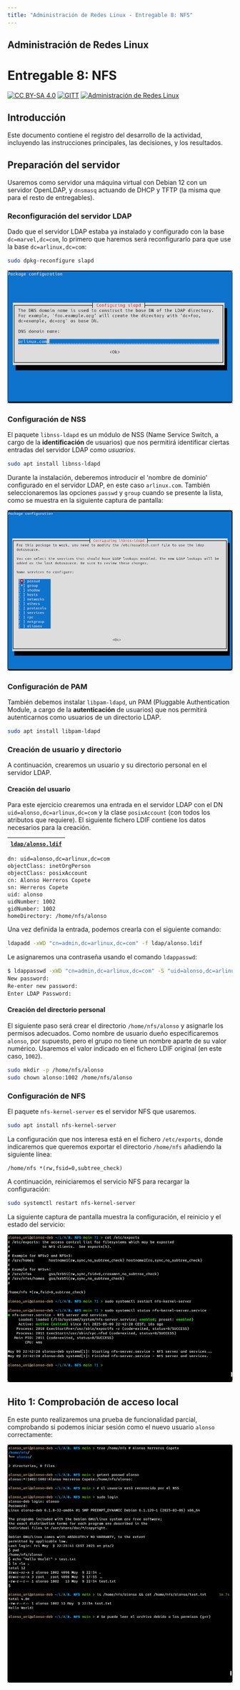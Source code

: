 ```yaml
---
title: "Administración de Redes Linux - Entregable 8: NFS"
---
```


## Administración de Redes Linux

# Entregable 8: NFS

<!-- markdownlint-disable MD053 -->
[![CC BY-SA 4.0][shield-cc-by-sa]][cc-by-sa]
[![GITT][shield-gitt]][gitt]
[![Administración de Redes Linux][shield-lna]][lna]

## Introducción

Este documento contiene el registro del desarrollo de la actividad, incluyendo
las instrucciones principales, las decisiones, y los resultados.

## Preparación del servidor

Usaremos como servidor una máquina virtual con Debian 12 con un servidor
OpenLDAP, y `dnsmasq` actuando de DHCP y TFTP (la misma que para el resto de
entregables).

### Reconfiguración del servidor LDAP

Dado que el servidor LDAP estaba ya instalado y configurado con la base
`dc=marvel,dc=com`, lo primero que haremos será reconfigurarlo para que use la
base `dc=arlinux,dc=com`:

```sh
sudo dpkg-reconfigure slapd
```

![Reconfiguración de slapd](img/0.1-reconfigure-slapd.png)

### Configuración de NSS

El paquete `libnss-ldapd` es un módulo de NSS (Name Service Switch, a cargo de
la **identificación** de usuarios) que nos permitirá identificar ciertas
entradas del servidor LDAP como *usuarios*.

```sh
sudo apt install libnss-ldapd
```

Durante la instalación, deberemos introducir el 'nombre de dominio' configurado
en el servidor LDAP, en este caso `arlinux.com`. También seleccionaremos las
opciones `passwd` y `group` cuando se presente la lista, como se muestra en la
siguiente captura de pantalla:

![Instalación de libnss-ldapd](img/0.2-install-libnss-ldapd.png)

### Configuración de PAM

También debemos instalar `libpam-ldapd`, un PAM (Pluggable Authentication
Module, a cargo de la **autenticación** de usuarios) que nos permitirá
autenticarnos como usuarios de un directorio LDAP.

```sh
sudo apt install libpam-ldapd
```

### Creación de usuario y directorio

A continuación, crearemos un usuario y su directorio personal en el servidor
LDAP.

#### Creación del usuario

Para este ejercicio crearemos una entrada en el servidor LDAP con el DN
`uid=alonso,dc=arlinux,dc=com` y la clase `posixAccount` (con todos los
atributos que requiere). El siguiente fichero LDIF contiene los datos
necesarios para la creación.

| [`ldap/alonso.ldif`](ldap/alonso.ldif) |
| -------------------------------------- |

```ldif
dn: uid=alonso,dc=arlinux,dc=com
objectClass: inetOrgPerson
objectClass: posixAccount
cn: Alonso Herreros Copete
sn: Herreros Copete
uid: alonso
uidNumber: 1002
gidNumber: 1002
homeDirectory: /home/nfs/alonso
```

Una vez definida la entrada, podemos crearla con el siguiente comando:

```sh
ldapadd -xWD "cn=admin,dc=arlinux,dc=com" -f ldap/alonso.ldif
```

Le asignaremos una contraseña usando el comando `ldappasswd`:

```sh
$ ldappasswd -xWD "cn=admin,dc=arlinux,dc=com" -S "uid=alonso,dc=arlinux,dc=com"
New password: 
Re-enter new password: 
Enter LDAP Password: 
```

#### Creación del directorio personal

El siguiente paso será crear el directorio `/home/nfs/alonso` y asignarle los
permisos adecuados. Como nombre de usuario dueño especificaremos `alonso`, por
supuesto, pero el grupo no tiene un nombre aparte de su valor numérico.
Usaremos el valor indicado en el fichero LDIF original (en este caso, `1002`).

```sh
sudo mkdir -p /home/nfs/alonso
sudo chown alonso:1002 /home/nfs/alonso
```

### Configuración de NFS

El paquete `nfs-kernel-server` es el servidor NFS que usaremos.

```sh
sudo apt install nfs-kernel-server
```

La configuración que nos interesa está en el fichero `/etc/exports`, donde
indicaremos que queremos exportar el directorio `/home/nfs` añadiendo
la siguiente línea:

```exports
/home/nfs *(rw,fsid=0,subtree_check)
```

A continuación, reiniciaremos el servicio NFS para recargar la configuración:

```sh
sudo systemctl restart nfs-kernel-server
```

La siguiente captura de pantalla muestra la configuración, el reinicio y el
estado del servicio:

![Configuración de NFS](img/0.3-nfs-config.png)

## Hito 1: Comprobación de acceso local

En este punto realizaremos una prueba de funcionalidad parcial, comprobando
si podemos iniciar sesión como el nuevo usuario `alonso` correctamente:

![Comprobación de acceso local](img/1-local-test.png)

[shield-cc-by-sa]: https://img.shields.io/badge/License-CC%20BY--SA%204.0-lightgrey.svg
[shield-gitt]:     https://img.shields.io/badge/Degree-Telecommunication_Technologies_Engineering_|_UC3M-eee
[shield-lna]:       https://img.shields.io/badge/Course-Linux_Networks_Administration-eee

[cc-by-sa]: https://creativecommons.org/licenses/by-sa/4.0/
[gitt]:     https://uc3m.es/bachelor-degree/telecommunication
[lna]:       https://aplicaciones.uc3m.es/cpa/generaFicha?est=252&plan=445&asig=18467&idioma=2
